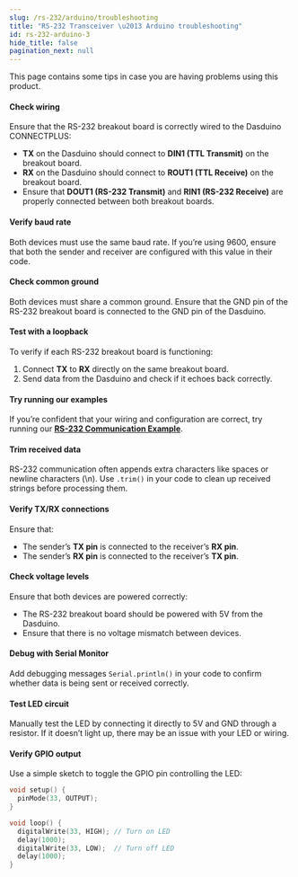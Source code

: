 ```yaml
---
slug: /rs-232/arduino/troubleshooting
title: "RS-232 Transceiver \u2013 Arduino troubleshooting"
id: rs-232-arduino-3
hide_title: false
pagination_next: null
---
```

This page contains some tips in case you are having problems using this product.

<ExpandableSection title="The RS-232 communication won't initialize!">

#### Check wiring
Ensure that the RS-232 breakout board is correctly wired to the Dasduino CONNECTPLUS:

*   **TX** on the Dasduino should connect to **DIN1 (TTL Transmit)** on the breakout board.
*   **RX** on the Dasduino should connect to **ROUT1 (TTL Receive)** on the breakout board.
*   Ensure that **DOUT1 (RS-232 Transmit)** and **RIN1 (RS-232 Receive)** are properly connected between both breakout boards.
  
#### Verify baud rate
Both devices must use the same baud rate. If you’re using 9600, ensure that both the sender and receiver are configured with this value in their code.

#### Check common ground
Both devices must share a common ground. Ensure that the GND pin of the RS-232 breakout board is connected to the GND pin of the Dasduino.

#### Test with a loopback
To verify if each RS-232 breakout board is functioning:
1.  Connect **TX** to **RX** directly on the same breakout board.   
2.  Send data from the Dasduino and check if it echoes back correctly.
   
#### Try running our examples

If you’re confident that your wiring and configuration are correct, try running our [**RS-232 Communication Example**](rs-232_arduino_2.md#sender-code).

</ExpandableSection>

<ExpandableSection title="I can't receive or send data!">   

#### Trim received data

RS-232 communication often appends extra characters like spaces or newline characters (\\n). Use `.trim()` in your code to clean up received strings before processing them.

#### Verify TX/RX connections

Ensure that:
*   The sender’s **TX pin** is connected to the receiver’s **RX pin**.  
*   The sender’s **RX pin** is connected to the receiver’s **TX pin**.
    
#### Check voltage levels

Ensure that both devices are powered correctly:
*   The RS-232 breakout board should be powered with 5V from the Dasduino.
*   Ensure that there is no voltage mismatch between devices.
    
#### Debug with Serial Monitor

Add debugging messages `Serial.println()` in your code to confirm whether data is being sent or received correctly.

</ExpandableSection> 

<ExpandableSection title="The LED doesn't turn on/off!">

#### Test LED circuit

Manually test the LED by connecting it directly to 5V and GND through a resistor. If it doesn’t light up, there may be an issue with your LED or wiring.

#### Verify GPIO output

Use a simple sketch to toggle the GPIO pin controlling the LED:

```cpp
void setup() {
  pinMode(33, OUTPUT);
}

void loop() {
  digitalWrite(33, HIGH); // Turn on LED
  delay(1000);
  digitalWrite(33, LOW);  // Turn off LED
  delay(1000);
}
```
</ExpandableSection>